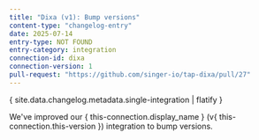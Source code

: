 ```yaml
---
title: "Dixa (v1): Bump versions"
content-type: "changelog-entry"
date: 2025-07-14
entry-type: NOT FOUND
entry-category: integration
connection-id: dixa
connection-version: 1
pull-request: "https://github.com/singer-io/tap-dixa/pull/27"
---
```

{ site.data.changelog.metadata.single-integration | flatify }

We've improved our { this-connection.display_name } (v{ this-connection.this-version }) integration to bump versions.